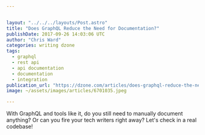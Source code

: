 ```yaml
---


layout: "../../../layouts/Post.astro"
title: "Does GraphQL Reduce the Need for Documentation?"
publishDate: 2017-09-26 14:03:06 UTC
author: "Chris Ward"
categories: writing dzone
tags:
  - graphql
  - rest api
  - api documentation
  - documentation
  - integration
publication_url: "https://dzone.com/articles/does-graphql-reduce-the-need-for-documentation"
image: ~/assets/images/articles/6701035.jpeg

---
```

With GraphQL and tools like it, do you still need to manually document anything? Or can you fire your tech writers right away? Let's check in a real codebase!

